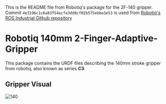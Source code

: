 This is the README file from Robotiq's package for the 2F-140 gripper.
Commit `4e3196c1c6a83f54acfa3dd8cf02b575ebba3e53` is used from [Robotiq's ROS Industrial Github repository](https://github.com/ros-industrial/robotiq)

# Robotiq 140mm 2-Finger-Adaptive-Gripper 

This package contains the URDF files describing the 140mm stroke gripper from robotiq, also known as series **C3**.

## Gripper Visual
![140](https://user-images.githubusercontent.com/8356912/49428409-463f8580-f7a6-11e8-8278-5246acdc5c14.png)

